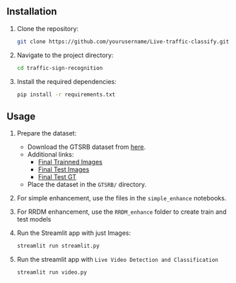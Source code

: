 
## Installation
1. Clone the repository:
    ```sh
    git clone https://github.com/yourusername/Live-traffic-classify.git
    ```
2. Navigate to the project directory:
    ```sh
    cd traffic-sign-recognition
    ```
3. Install the required dependencies:
    ```sh
    pip install -r requirements.txt
    ```

## Usage
1. Prepare the dataset:
    - Download the GTSRB dataset from [here](https://sid.erda.dk/public/archives/daaeac0d7ce1152aea9b61d9f1e19370/published-archive.html).
    - Additional links:
      - [Final Trainned Images](https://sid.erda.dk/public/archives/daaeac0d7ce1152aea9b61d9f1e19370/GTSRB-Training_fixed.zip)
      - [Final Test Images](https://sid.erda.dk/public/archives/daaeac0d7ce1152aea9b61d9f1e19370/GTSRB_Final_Test_Images.zip)
      - [Final Test GT](https://sid.erda.dk/public/archives/daaeac0d7ce1152aea9b61d9f1e19370/GTSRB_Final_Test_GT.zip)
    - Place the dataset in the `GTSRB/` directory.

2. For simple enhancement, use the files in the `simple_enhance` notebooks.
3. For RRDM enhancement, use the `RRDM_enhance` folder to  create train and test models



4. Run the Streamlit app with just Images:
    ```sh
    streamlit run streamlit.py
    ```
5. Run the streamlit app with `Live Video Detection and Classification`
    ```sh
    streamlit run video.py
    ```